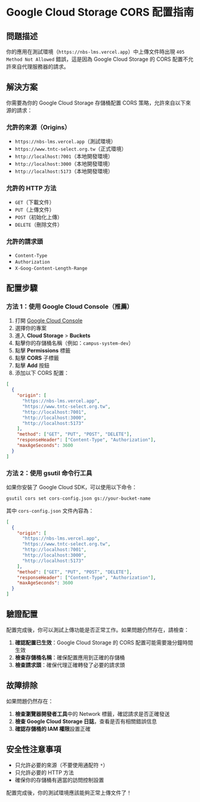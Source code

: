# Google Cloud Storage CORS 配置指南

## 問題描述

你的應用在測試環境（`https://nbs-lms.vercel.app`）中上傳文件時出現 `405 Method Not Allowed` 錯誤，這是因為 Google Cloud Storage 的 CORS 配置不允許來自代理服務器的請求。

## 解決方案

你需要為你的 Google Cloud Storage 存儲桶配置 CORS 策略，允許來自以下來源的請求：

### 允許的來源（Origins）
- `https://nbs-lms.vercel.app`（測試環境）
- `https://www.tntc-select.org.tw`（正式環境）
- `http://localhost:7001`（本地開發環境）
- `http://localhost:3000`（本地開發環境）
- `http://localhost:5173`（本地開發環境）

### 允許的 HTTP 方法
- `GET`（下載文件）
- `PUT`（上傳文件）
- `POST`（初始化上傳）
- `DELETE`（刪除文件）

### 允許的請求頭
- `Content-Type`
- `Authorization`
- `X-Goog-Content-Length-Range`

## 配置步驟

### 方法 1：使用 Google Cloud Console（推薦）

1. 打開 [Google Cloud Console](https://console.cloud.google.com/)
2. 選擇你的專案
3. 進入 **Cloud Storage** > **Buckets**
4. 點擊你的存儲桶名稱（例如：`campus-system-dev`）
5. 點擊 **Permissions** 標籤
6. 點擊 **CORS** 子標籤
7. 點擊 **Add** 按鈕
8. 添加以下 CORS 配置：

```json
[
  {
    "origin": [
      "https://nbs-lms.vercel.app",
      "https://www.tntc-select.org.tw",
      "http://localhost:7001",
      "http://localhost:3000",
      "http://localhost:5173"
    ],
    "method": ["GET", "PUT", "POST", "DELETE"],
    "responseHeader": ["Content-Type", "Authorization"],
    "maxAgeSeconds": 3600
  }
]
```

### 方法 2：使用 gsutil 命令行工具

如果你安裝了 Google Cloud SDK，可以使用以下命令：

```bash
gsutil cors set cors-config.json gs://your-bucket-name
```

其中 `cors-config.json` 文件內容為：

```json
[
  {
    "origin": [
      "https://nbs-lms.vercel.app",
      "https://www.tntc-select.org.tw",
      "http://localhost:7001",
      "http://localhost:3000",
      "http://localhost:5173"
    ],
    "method": ["GET", "PUT", "POST", "DELETE"],
    "responseHeader": ["Content-Type", "Authorization"],
    "maxAgeSeconds": 3600
  }
]
```

## 驗證配置

配置完成後，你可以測試上傳功能是否正常工作。如果問題仍然存在，請檢查：

1. **確認配置已生效**：Google Cloud Storage 的 CORS 配置可能需要幾分鐘時間生效
2. **檢查存儲桶名稱**：確保配置應用到正確的存儲桶
3. **檢查請求頭**：確保代理正確轉發了必要的請求頭

## 故障排除

如果問題仍然存在：

1. **檢查瀏覽器開發者工具**中的 Network 標籤，確認請求是否正確發送
2. **檢查 Google Cloud Storage 日誌**，查看是否有相關錯誤信息
3. **確認存儲桶的 IAM 權限**設置正確

## 安全性注意事項

- 只允許必要的來源（不要使用通配符 `*`）
- 只允許必要的 HTTP 方法
- 確保你的存儲桶有適當的訪問控制設置

配置完成後，你的測試環境應該能夠正常上傳文件了！
